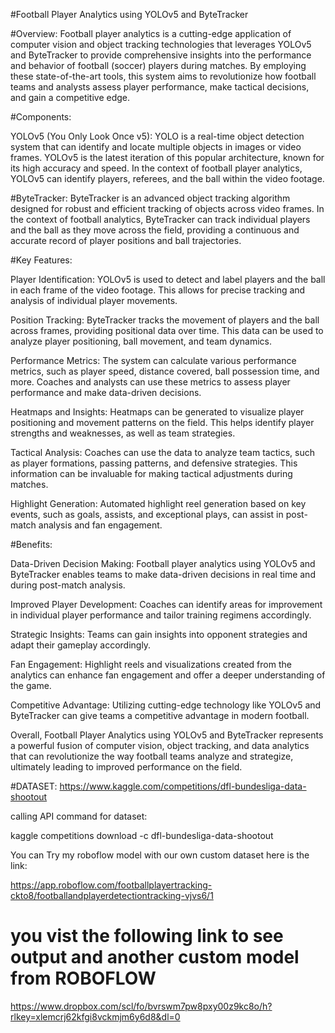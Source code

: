 
#Football Player Analytics using YOLOv5 and ByteTracker


#Overview:
Football player analytics is a cutting-edge application of computer vision and object tracking technologies that leverages YOLOv5 and ByteTracker to provide comprehensive insights into the performance and behavior of football (soccer) players during matches. By employing these state-of-the-art tools, this system aims to revolutionize how football teams and analysts assess player performance, make tactical decisions, and gain a competitive edge.

#Components:

YOLOv5 (You Only Look Once v5): YOLO is a real-time object detection system that can identify and locate multiple objects in images or video frames. YOLOv5 is the latest iteration of this popular architecture, known for its high accuracy and speed. In the context of football player analytics, YOLOv5 can identify players, referees, and the ball within the video footage.

#ByteTracker: ByteTracker is an advanced object tracking algorithm designed for robust and efficient tracking of objects across video frames. In the context of football analytics, ByteTracker can track individual players and the ball as they move across the field, providing a continuous and accurate record of player positions and ball trajectories.

#Key Features:

Player Identification: YOLOv5 is used to detect and label players and the ball in each frame of the video footage. This allows for precise tracking and analysis of individual player movements.

Position Tracking: ByteTracker tracks the movement of players and the ball across frames, providing positional data over time. This data can be used to analyze player positioning, ball movement, and team dynamics.

Performance Metrics: The system can calculate various performance metrics, such as player speed, distance covered, ball possession time, and more. Coaches and analysts can use these metrics to assess player performance and make data-driven decisions.

Heatmaps and Insights: Heatmaps can be generated to visualize player positioning and movement patterns on the field. This helps identify player strengths and weaknesses, as well as team strategies.

Tactical Analysis: Coaches can use the data to analyze team tactics, such as player formations, passing patterns, and defensive strategies. This information can be invaluable for making tactical adjustments during matches.

Highlight Generation: Automated highlight reel generation based on key events, such as goals, assists, and exceptional plays, can assist in post-match analysis and fan engagement.

#Benefits:

Data-Driven Decision Making: Football player analytics using YOLOv5 and ByteTracker enables teams to make data-driven decisions in real time and during post-match analysis.

Improved Player Development: Coaches can identify areas for improvement in individual player performance and tailor training regimens accordingly.

Strategic Insights: Teams can gain insights into opponent strategies and adapt their gameplay accordingly.

Fan Engagement: Highlight reels and visualizations created from the analytics can enhance fan engagement and offer a deeper understanding of the game.

Competitive Advantage: Utilizing cutting-edge technology like YOLOv5 and ByteTracker can give teams a competitive advantage in modern football.

Overall, Football Player Analytics using YOLOv5 and ByteTracker represents a powerful fusion of computer vision, object tracking, and data analytics that can revolutionize the way football teams analyze and strategize, ultimately leading to improved performance on the field.

#DATASET:
https://www.kaggle.com/competitions/dfl-bundesliga-data-shootout


calling API command for dataset:

kaggle competitions download -c dfl-bundesliga-data-shootout

You can Try my roboflow model with our own custom dataset here is the link:

https://app.roboflow.com/footballplayertracking-ckto8/footballandplayerdetectiontracking-vjvs6/1


#   you vist the following link to see output and another custom model from ROBOFLOW


https://www.dropbox.com/scl/fo/bvrswm7pw8pxy00z9kc8o/h?rlkey=xlemcrj62kfgi8vckmjm6y6d8&dl=0










